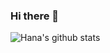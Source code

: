 ### Hi there 👋

![Hana's github stats](https://github-readme-stats.vercel.app/api?username=tkgka&show_icons=true)
